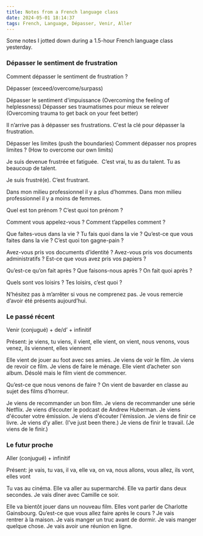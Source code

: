 ```yaml
---
title: Notes from a French language class
date: 2024-05-01 18:14:37
tags: French, Language, Dépasser, Venir, Aller
---
```


Some notes I jotted down during a 1.5-hour French language class yesterday.

### Dépasser le sentiment de frustration
Comment dépasser le sentiment de frustration ?

Dépasser (exceed/overcome/surpass)

Dépasser le sentiment d'impuissance (Overcoming the feeling of helplessness)
Dépasser ses traumatismes pour mieux se relever (Overcoming trauma to get back on your feet better)

Il n’arrive pas à dépasser ses frustrations.
C'est la clé pour dépasser la frustration.

Dépasser les limites (push the boundaries)
Comment dépasser nos propres limites ? (How to overcome our own limits)
 
Je suis devenue frustrée et fatiguée. 
C’est vrai, tu as du talent. 
Tu as beaucoup de talent.

Je suis frustré(e). 
C’est frustrant.

Dans mon milieu professionnel il y a plus d’hommes.
Dans mon milieu professionnel il y a moins de femmes. 

Quel est ton prénom ?
C’est quoi ton prénom ?

Comment vous appelez-vous ?
Comment t’appelles comment ?

Que faites-vous dans la vie ?
Tu fais quoi dans la vie ?
Qu’est-ce que vous faites dans la vie ?
C’est quoi ton gagne-pain ?

Avez-vous pris vos documents d’identité ?
Avez-vous pris vos documents administratifs ?
Est-ce que vous avez pris vos papiers ?

Qu’est-ce qu’on fait après ?
Que faisons-nous après ?
On fait quoi après ?

Quels sont vos loisirs ?
Tes loisirs, c’est quoi ?

N’hésitez pas à m’arrêter si vous ne comprenez pas.
Je vous remercie d’avoir été présents aujourd’hui.

### Le passé récent
Venir (conjugué) + de/d’ + infinitif

Présent: je viens, tu viens, il vient, elle vient, on vient, nous venons, vous venez, ils viennent, elles viennent

Elle vient de jouer au foot avec ses amies. 
Je viens de voir le film.
Je viens de revoir ce film.
Je viens de faire le ménage.
Elle vient d’acheter son album.
Désolé mais le film vient de commencer.

Qu’est-ce que nous venons de faire ?
On vient de bavarder en classe au sujet des films d’horreur.

Je viens de recommander un bon film.
Je viens de recommander une série Netflix.
Je viens d’écouter le podcast de Andrew Huberman.
Je viens d'écouter votre émission. Je viens d'écouter l'émission.
Je viens de finir ce livre.
Je viens d’y aller. (I’ve just been there.)
Je viens de finir le travail. (Je viens de le finir.)

### Le futur proche
Aller (conjugué) + infinitif

Présent: je vais, tu vas, il va, elle va, on va, nous allons, vous allez, ils vont, elles vont

Tu vas au cinéma.
Elle va aller au supermarché.
Elle va partir dans deux secondes.
Je vais dîner avec Camille ce soir.

Elle va bientôt jouer dans un nouveau film.
Elles vont parler de Charlotte Gainsbourg.
Qu’est-ce que vous allez faire après le cours ?
Je vais rentrer à la maison.
Je vais manger un truc avant de dormir.
Je vais manger quelque chose. 
Je vais avoir une réunion en ligne.
